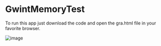 # GwintMemoryTest
To run this app just download the code and open the gra.html file in your favorite browser.

![image](https://user-images.githubusercontent.com/61984102/163665805-bbc7a2cb-e4a9-4abb-bc54-94cf0071fb74.png)
